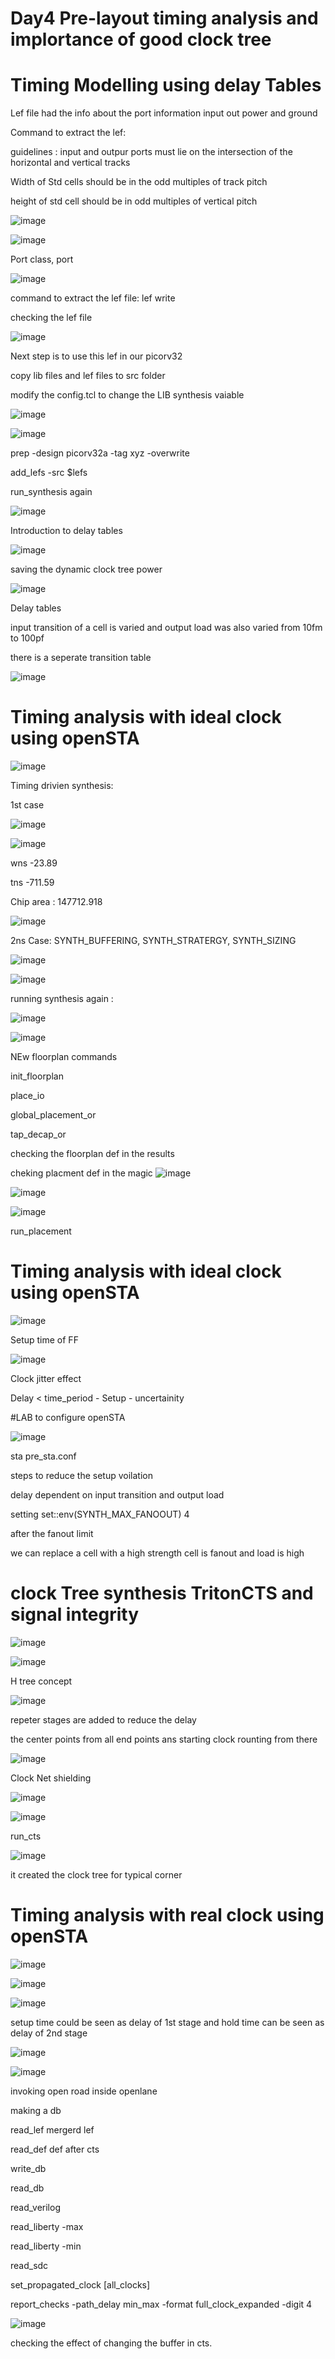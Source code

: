 # Day4 Pre-layout timing analysis and implortance of good clock tree



# Timing Modelling using delay Tables



Lef file had the info about the port information input out power and ground

Command to extract the lef: 

guidelines : input and outpur ports must lie on the intersection of the horizontal and vertical tracks

Width of Std cells should be in the odd multiples of track pitch

height of std cell should be in odd multiples of vertical pitch

![image](https://github.com/user-attachments/assets/7af6513d-279b-4d17-8eb9-aca057b952cc)

![image](https://github.com/user-attachments/assets/049bbc2c-802f-422b-9898-9164b96b9dc3)


Port class, port  

![image](https://github.com/user-attachments/assets/375cebb6-b2da-4e52-9297-68605ea27129)

command to extract the lef file:  lef write

checking the lef file 

![image](https://github.com/user-attachments/assets/83931caf-490f-4ca8-8d3e-d4af7276d082)

Next step is to use this lef in our picorv32

copy lib files and lef files to src folder

modify the config.tcl to change the LIB synthesis vaiable

![image](https://github.com/user-attachments/assets/5a4dceb4-6699-476f-8c35-f5ebf88ae093)

![image](https://github.com/user-attachments/assets/b9e056ec-a6f3-4ce6-a3e5-406e607795b5)

prep -design picorv32a -tag xyz -overwrite

add_lefs -src $lefs

run_synthesis again 

![image](https://github.com/user-attachments/assets/33240702-d4b5-414d-825f-d43173a5dd0f)

Introduction to delay tables 

![image](https://github.com/user-attachments/assets/2efcef73-1d84-4c06-bb4f-29de9c2d9eff)

saving the dynamic clock tree power 

![image](https://github.com/user-attachments/assets/6bb8849c-31f0-41b2-ba95-c74be496633c)

Delay tables 

input transition of a cell is varied and output load was also varied from 10fm to 100pf

there is a seperate transition table 

![image](https://github.com/user-attachments/assets/92a5f325-9c7a-457d-9c28-1acca6f3d30b)


# Timing analysis with ideal clock using openSTA
![image](https://github.com/user-attachments/assets/0e5cce82-c8a4-49c5-874c-fa955e207809)


Timing drivien synthesis:

1st case 

![image](https://github.com/user-attachments/assets/d80049bd-a696-4e42-b3d7-782a88097876)

![image](https://github.com/user-attachments/assets/5a90b209-d653-497d-93d4-847d40d059a6)

wns -23.89

tns -711.59

Chip area : 147712.918

![image](https://github.com/user-attachments/assets/99a970d0-d385-405b-89dc-3e2e10013441)


2ns Case: 
SYNTH_BUFFERING, SYNTH_STRATERGY, SYNTH_SIZING

![image](https://github.com/user-attachments/assets/4363c2d9-e281-45d4-b2dd-a403824e6564)

![image](https://github.com/user-attachments/assets/f0781f6c-309c-452f-8bc4-e31666411548)

running synthesis again : 

![image](https://github.com/user-attachments/assets/bff583e4-a26f-401b-bb6c-6bfebb87a5dd)

![image](https://github.com/user-attachments/assets/6476ef1b-c1c2-455d-93d8-5924a8307e1a)


NEw floorplan commands

init_floorplan

place_io

global_placement_or

tap_decap_or

checking the floorplan def in the results 

cheking placment def in the magic
![image](https://github.com/user-attachments/assets/8f8ad0a9-eec3-4b6b-8987-d354d5061bce)

![image](https://github.com/user-attachments/assets/09449dc4-2f31-4640-951d-ce52d2a8f84c)

![image](https://github.com/user-attachments/assets/a2f8ec0f-58eb-44e0-81e3-942277041227)

run_placement


# Timing analysis with ideal clock using openSTA

![image](https://github.com/user-attachments/assets/b8ccebd2-aa8b-4aca-a68c-01491251cfe7)

Setup time of FF

![image](https://github.com/user-attachments/assets/ee18f6b4-962b-489f-afda-2d38bb61ecf4)

Clock jitter effect 

Delay < time_period - Setup - uncertainity

#LAB to configure openSTA 

![image](https://github.com/user-attachments/assets/0601a623-1f73-4855-8476-5bca51f1ba40)

sta pre_sta.conf

steps to reduce the setup voilation 

delay dependent on input transition and output load 

setting set::env(SYNTH_MAX_FANOOUT) 4

after the fanout limit 

we can replace a cell with a high strength cell is fanout and load is high

# clock Tree synthesis TritonCTS and signal integrity

![image](https://github.com/user-attachments/assets/c6b77ea7-cff5-4fc5-a821-610c51466da8)

![image](https://github.com/user-attachments/assets/192cbaf3-b682-4758-94a4-a3b8f159a637)

H tree concept 

![image](https://github.com/user-attachments/assets/aac9d288-5511-4ad7-957f-4f8c5f8f185f)

repeter stages are added to reduce the delay 


the center points from all end points ans starting clock rounting from there

![image](https://github.com/user-attachments/assets/63095113-38dd-4386-990d-208c82c36cde)

Clock Net shielding

![image](https://github.com/user-attachments/assets/b72d553b-2937-4c9a-92f0-cc58cc0dfc14)

![image](https://github.com/user-attachments/assets/b258ceb2-8e22-46fa-9475-b61198547ed4)

run_cts

![image](https://github.com/user-attachments/assets/d961ad01-5764-44ce-9209-df43f3705387)

it created the clock tree for typical corner

# Timing analysis with real clock using openSTA

![image](https://github.com/user-attachments/assets/10da8533-9fa5-44d3-83bf-44ae5e5601db)

![image](https://github.com/user-attachments/assets/9987d4a4-4a14-4e78-a1de-910d70857f53)

![image](https://github.com/user-attachments/assets/725fdbaa-5147-43e9-aebb-d9434db25871)

setup time could be seen as delay of 1st stage and hold time can be seen as delay of 2nd stage

![image](https://github.com/user-attachments/assets/4fe4a43c-b840-4987-bc56-cdbeeecddfb4)

![image](https://github.com/user-attachments/assets/d4990968-6ccc-485a-9fd5-13e737afa2ed)

invoking open road inside openlane

making a db

read_lef mergerd lef

read_def def after cts

write_db

read_db

read_verilog 

read_liberty -max

read_liberty -min 

read_sdc 

set_propagated_clock [all_clocks]

report_checks -path_delay min_max -format full_clock_expanded -digit 4

![image](https://github.com/user-attachments/assets/b29d9c98-ceb9-4b65-903b-e0da6beb26cb)

checking the effect of changing the buffer in cts. 








